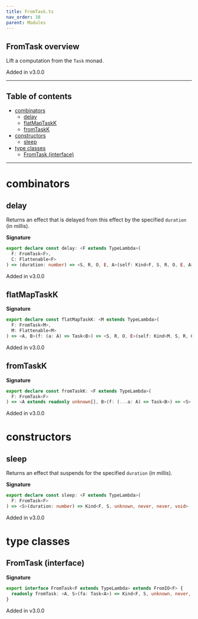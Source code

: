 ```yaml
---
title: FromTask.ts
nav_order: 38
parent: Modules
---
```


## FromTask overview

Lift a computation from the `Task` monad.

Added in v3.0.0

---

<h2 class="text-delta">Table of contents</h2>

- [combinators](#combinators)
  - [delay](#delay)
  - [flatMapTaskK](#flatmaptaskk)
  - [fromTaskK](#fromtaskk)
- [constructors](#constructors)
  - [sleep](#sleep)
- [type classes](#type-classes)
  - [FromTask (interface)](#fromtask-interface)

---

# combinators

## delay

Returns an effect that is delayed from this effect by the specified `duration` (in millis).

**Signature**

```ts
export declare const delay: <F extends TypeLambda>(
  F: FromTask<F>,
  C: Flattenable<F>
) => (duration: number) => <S, R, O, E, A>(self: Kind<F, S, R, O, E, A>) => Kind<F, S, R, O, E, A>
```

Added in v3.0.0

## flatMapTaskK

**Signature**

```ts
export declare const flatMapTaskK: <M extends TypeLambda>(
  F: FromTask<M>,
  M: Flattenable<M>
) => <A, B>(f: (a: A) => Task<B>) => <S, R, O, E>(self: Kind<M, S, R, O, E, A>) => Kind<M, S, R, O, E, B>
```

Added in v3.0.0

## fromTaskK

**Signature**

```ts
export declare const fromTaskK: <F extends TypeLambda>(
  F: FromTask<F>
) => <A extends readonly unknown[], B>(f: (...a: A) => Task<B>) => <S>(...a: A) => Kind<F, S, unknown, never, never, B>
```

Added in v3.0.0

# constructors

## sleep

Returns an effect that suspends for the specified `duration` (in millis).

**Signature**

```ts
export declare const sleep: <F extends TypeLambda>(
  F: FromTask<F>
) => <S>(duration: number) => Kind<F, S, unknown, never, never, void>
```

Added in v3.0.0

# type classes

## FromTask (interface)

**Signature**

```ts
export interface FromTask<F extends TypeLambda> extends FromIO<F> {
  readonly fromTask: <A, S>(fa: Task<A>) => Kind<F, S, unknown, never, never, A>
}
```

Added in v3.0.0
